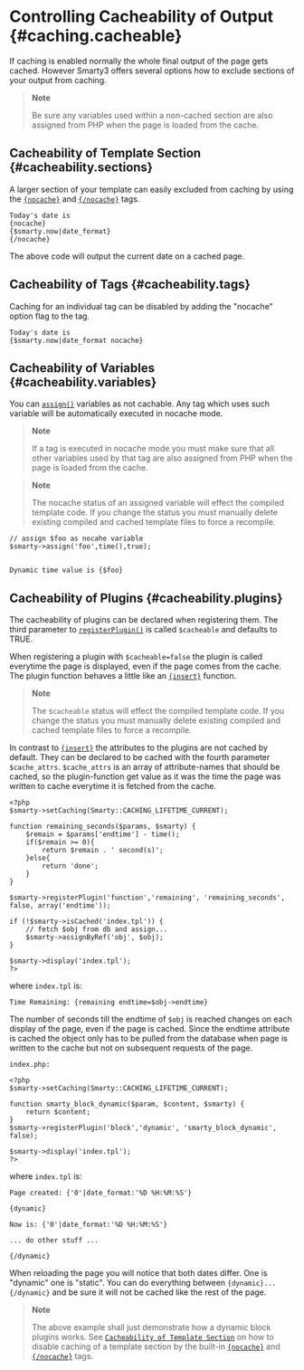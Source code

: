 Controlling Cacheability of Output {#caching.cacheable}
==================================

If caching is enabled normally the whole final output of the page gets
cached. However Smarty3 offers several options how to exclude sections
of your output from caching.

> **Note**
>
> Be sure any variables used within a non-cached section are also
> assigned from PHP when the page is loaded from the cache.

Cacheability of Template Section {#cacheability.sections}
--------------------------------

A larger section of your template can easily excluded from caching by
using the [`{nocache}`](#language.function.nocache) and
[`{/nocache}`](#language.function.nocache) tags.



    Today's date is
    {nocache}
    {$smarty.now|date_format}
    {/nocache}

       

The above code will output the current date on a cached page.

Cacheability of Tags {#cacheability.tags}
--------------------

Caching for an individual tag can be disabled by adding the \"nocache\"
option flag to the tag.


    Today's date is
    {$smarty.now|date_format nocache}

        

Cacheability of Variables {#cacheability.variables}
-------------------------

You can [`assign()`](#api.assign) variables as not cachable. Any tag
which uses such variable will be automatically executed in nocache mode.

> **Note**
>
> If a tag is executed in nocache mode you must make sure that all other
> variables used by that tag are also assigned from PHP when the page is
> loaded from the cache.

> **Note**
>
> The nocache status of an assigned variable will effect the compiled
> template code. If you change the status you must manually delete
> existing compiled and cached template files to force a recompile.


    // assign $foo as nocahe variable
    $smarty->assign('foo',time(),true);


    Dynamic time value is {$foo}

        

Cacheability of Plugins {#cacheability.plugins}
-----------------------

The cacheability of plugins can be declared when registering them. The
third parameter to [`registerPlugin()`](#api.register.plugin) is called
`$cacheable` and defaults to TRUE.

When registering a plugin with `$cacheable=false` the plugin is called
everytime the page is displayed, even if the page comes from the cache.
The plugin function behaves a little like an
[`{insert}`](#plugins.inserts) function.

> **Note**
>
> The `$cacheable` status will effect the compiled template code. If you
> change the status you must manually delete existing compiled and
> cached template files to force a recompile.

In contrast to [`{insert}`](#plugins.inserts) the attributes to the
plugins are not cached by default. They can be declared to be cached
with the fourth parameter `$cache_attrs`. `$cache_attrs` is an array of
attribute-names that should be cached, so the plugin-function get value
as it was the time the page was written to cache everytime it is fetched
from the cache.


    <?php
    $smarty->setCaching(Smarty::CACHING_LIFETIME_CURRENT);

    function remaining_seconds($params, $smarty) {
        $remain = $params['endtime'] - time();
        if($remain >= 0){
            return $remain . ' second(s)';
        }else{
            return 'done';
        }
    }

    $smarty->registerPlugin('function','remaining', 'remaining_seconds', false, array('endtime'));

    if (!$smarty->isCached('index.tpl')) {
        // fetch $obj from db and assign...
        $smarty->assignByRef('obj', $obj);
    }

    $smarty->display('index.tpl');
    ?>

       

where `index.tpl` is:


    Time Remaining: {remaining endtime=$obj->endtime}

       

The number of seconds till the endtime of `$obj` is reached changes on
each display of the page, even if the page is cached. Since the endtime
attribute is cached the object only has to be pulled from the database
when page is written to the cache but not on subsequent requests of the
page.


    index.php:

    <?php
    $smarty->setCaching(Smarty::CACHING_LIFETIME_CURRENT);

    function smarty_block_dynamic($param, $content, $smarty) {
        return $content;
    }
    $smarty->registerPlugin('block','dynamic', 'smarty_block_dynamic', false);

    $smarty->display('index.tpl');
    ?>

       

where `index.tpl` is:


    Page created: {'0'|date_format:'%D %H:%M:%S'}

    {dynamic}

    Now is: {'0'|date_format:'%D %H:%M:%S'}

    ... do other stuff ...

    {/dynamic}

       

When reloading the page you will notice that both dates differ. One is
"dynamic" one is "static". You can do everything between
`{dynamic}...{/dynamic}` and be sure it will not be cached like the rest
of the page.

> **Note**
>
> The above example shall just demonstrate how a dynamic block plugins
> works. See
> [`Cacheability of Template Section`](#cacheability.sections) on how to
> disable caching of a template section by the built-in
> [`{nocache}`](#language.function.nocache) and
> [`{/nocache}`](#language.function.nocache) tags.
